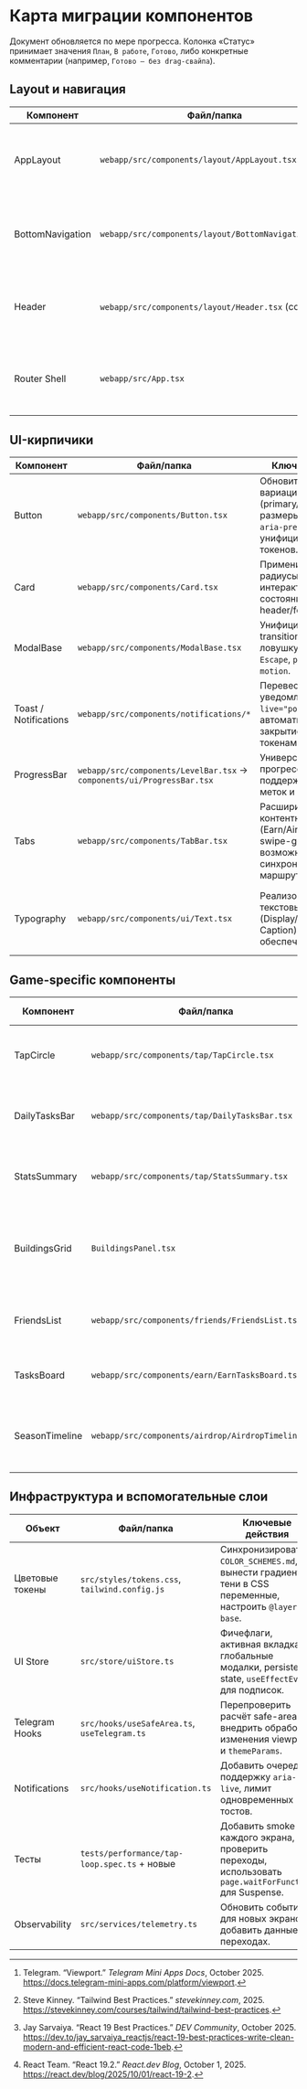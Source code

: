 # Карта миграции компонентов

Документ обновляется по мере прогресса. Колонка «Статус» принимает значения `План`, `В работе`, `Готово`, либо конкретные комментарии (например, `Готово — без drag-свайпа`).

## Layout и навигация
| Компонент | Файл/папка | Ключевые действия | Зависимости | Статус |
| --- | --- | --- | --- | --- |
| AppLayout | `webapp/src/components/layout/AppLayout.tsx` | Контейнер `max-w-xl`, поддержка safe-area через `env(safe-area-inset-*)`, использование `motion-safe`/`motion-reduce` классов Tailwind и `useEffectEvent` для событий resize.[^telegram-viewport][^tailwind-best][^react-best] | React 19, Tailwind токены, `useSafeArea` | Готово |
| BottomNavigation | `webapp/src/components/layout/BottomNavigation.tsx` | Фиксированное позиционирование, пять вкладок, `aria-current`, `aria-label`, поддержка клавиатурной навигации и `startTransition` при переключении.[^react192] | `useSafeArea`, `framer-motion`, Tailwind | Готово |
| Header | `webapp/src/components/layout/Header.tsx` (создать) | Варианты для Tap/Exchange/Friends/Earn/Airdrop, отображение профиля, CTA, адаптивные размеры текста, анимации появления (Framer Motion + `prefers-reduced-motion`). | `useGameStore`, `useAuthStore`, `OptimizedImage` | План |
| Router Shell | `webapp/src/App.tsx` | Настроить `Routes`, `React.lazy` и `Suspense` на уровне экранов, feature flag `uiStore.isNextUiEnabled`, передавать `location` через `startTransition`. | `react-router-dom@6.30`, `uiStore` | Готово — Next UI shell + глобальные модалки |

## UI-кирпичики
| Компонент | Файл/папка | Ключевые действия | Зависимости | Статус |
| --- | --- | --- | --- | --- |
| Button | `webapp/src/components/Button.tsx` | Обновить систему вариаций (primary/secondary/ghost), размеры, `data-loading`, `aria-pressed`, унифицировать цвета из токенов. | Tailwind, `class-variance-authority` | Готово |
| Card | `webapp/src/components/Card.tsx` | Применить новые радиусы/тени, добавить интерактивные состояния, поддержку header/footer слотов. | Tailwind, CSS vars | Готово |
| ModalBase | `webapp/src/components/ModalBase.tsx` | Унифицировать оверлей, transition, фокус-ловушку, обработку `Escape`, `prefers-reduced-motion`. | `framer-motion@12`, Tailwind | Готово |
| Toast / Notifications | `webapp/src/components/notifications/*` | Перевести на стек уведомлений с `aria-live="polite"`, автоматическим закрытием и темing-токенами. | `useNotification`, Tailwind | План |
| ProgressBar | `webapp/src/components/LevelBar.tsx` → `components/ui/ProgressBar.tsx` | Универсальный прогресс-бар с поддержкой градиента, меток и анимаций. | Tailwind | Готово |
| Tabs | `webapp/src/components/TabBar.tsx` | Расширить под контентные вкладки (Earn/Airdrop), добавить swipe-gesture (по возможности), синхронизировать с маршрутизатором. | `useSafeArea`, `framer-motion` | План |
| Typography | `webapp/src/components/ui/Text.tsx` | Реализовать компонент текстовых стилей (Display/H1–H6, Body, Caption) на базе токенов; обеспечить `as`-prop. | Tailwind токены | Готово — базовая реализация (внедрение в экраны в работе) |

## Game-specific компоненты
| Компонент | Файл/папка | Ключевые действия | Зависимости | Статус |
| --- | --- | --- | --- | --- |
| TapCircle | `webapp/src/components/tap/TapCircle.tsx` | Выделить круг планеты, состояния tap/boost/cooldown, анимация импульса, хаптик. | `framer-motion`, `useHaptic` | Готово — базовая реализация в Next UI |
| DailyTasksBar | `webapp/src/components/tap/DailyTasksBar.tsx` | Объединить ежедневные задания, бусты, streak, добавить CTA на Earn. | `useGameStore`, `useCatalogStore` | Готово — CTA и таймер | 
| StatsSummary | `webapp/src/components/tap/StatsSummary.tsx` | Сводные данные по энергии, доходу, престижу, использование `AnimatedNumber`. | `useGameStore`, `AnimatedNumber` | Готово |
| BuildingsGrid | `BuildingsPanel.tsx` | Обновить карточки под токены, добавить виртуализацию секций `react-virtuoso`, Suspense загрузку. | React.lazy, Zustand | Есть (нужен рефактор) |
| FriendsList | `webapp/src/components/friends/FriendsList.tsx` | Список друзей, CTA share, отображение прогресса рефералов. | `useGameStore`, Friends API | Готово — базовая версия |
| TasksBoard | `webapp/src/components/earn/EarnTasksBoard.tsx` | Фильтры по задачам, прогресс, состояния выполнения, CTA. | `useGameStore`, telemetry | Готово — обёртка над BoostHub |
| SeasonTimeline | `webapp/src/components/airdrop/AirdropTimeline.tsx` | Таймлайн сезонов и ивентов, адаптивная шкала времени, подсвеченные активные события. | Tailwind, дата-утилиты | Готово — демо-события |

## Инфраструктура и вспомогательные слои
| Объект | Файл/папка | Ключевые действия | Зависимости | Статус |
| --- | --- | --- | --- | --- |
| Цветовые токены | `src/styles/tokens.css`, `tailwind.config.js` | Синхронизировать с `COLOR_SCHEMES.md`, вынести градиенты/тени в CSS переменные, настроить `@layer base`. | Tailwind 3.4.18 | Готово |
| UI Store | `src/store/uiStore.ts` | Фичефлаги, активная вкладка, глобальные модалки, persisted state, `useEffectEvent` для подписок. | Zustand 5, React 19 | В работе — фичефлаг и persisted state |
| Telegram Hooks | `src/hooks/useSafeArea.ts`, `useTelegram.ts` | Перепроверить расчёт safe-area, внедрить обработку изменения viewport и `themeParams`. | `@tma.js/sdk-react` | План |
| Notifications | `src/hooks/useNotification.ts` | Добавить очередь, поддержку `aria-live`, лимит одновременных тостов. | React 19 | План |
| Тесты | `tests/performance/tap-loop.spec.ts` + новые | Добавить smoke для каждого экрана, проверить переходы, использовать `page.waitForFunction` для Suspense. | Playwright 1.45.2 | План |
| Observability | `src/services/telemetry.ts` | Обновить события для новых экранов, добавить данные о переходах. | Telemetry API | План |

[^react192]: React Team. “React 19.2.” *React.dev Blog*, October 1, 2025. https://react.dev/blog/2025/10/01/react-19-2.
[^react-best]: Jay Sarvaiya. “React 19 Best Practices.” *DEV Community*, October 2025. https://dev.to/jay_sarvaiya_reactjs/react-19-best-practices-write-clean-modern-and-efficient-react-code-1beb.
[^tailwind-best]: Steve Kinney. “Tailwind Best Practices.” *stevekinney.com*, 2025. https://stevekinney.com/courses/tailwind/tailwind-best-practices.
[^tailwind-tokens]: Nadia Nicol. “Integrating Design Tokens with Tailwind CSS.” *Nicolabs Portfolio*, April 2025. https://portfolio.nicolabs.co.uk/integrating-design-tokens-with-tailwind-css/.
[^telegram-viewport]: Telegram. “Viewport.” *Telegram Mini Apps Docs*, October 2025. https://docs.telegram-mini-apps.com/platform/viewport.
